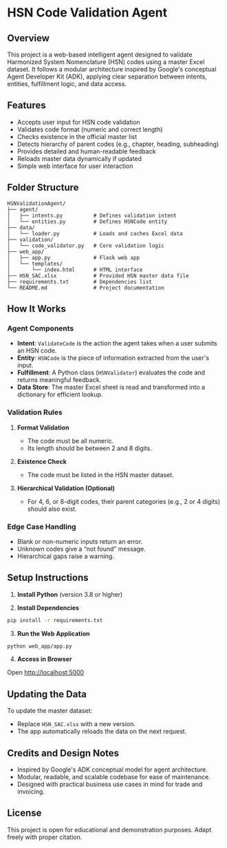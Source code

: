 # HSN Code Validation Agent

## Overview

This project is a web-based intelligent agent designed to validate Harmonized System Nomenclature (HSN) codes using a master Excel dataset. It follows a modular architecture inspired by Google's conceptual Agent Developer Kit (ADK), applying clear separation between intents, entities, fulfillment logic, and data access.

## Features

- Accepts user input for HSN code validation
- Validates code format (numeric and correct length)
- Checks existence in the official master list
- Detects hierarchy of parent codes (e.g., chapter, heading, subheading)
- Provides detailed and human-readable feedback
- Reloads master data dynamically if updated
- Simple web interface for user interaction

## Folder Structure

```
HSNValidationAgent/
├── agent/
│   ├── intents.py          # Defines validation intent
│   └── entities.py         # Defines HSNCode entity
├── data/
│   └── loader.py           # Loads and caches Excel data
├── validation/
│   └── code_validator.py   # Core validation logic
├── web_app/
│   ├── app.py              # Flask web app
│   └── templates/
│       └── index.html      # HTML interface
├── HSN_SAC.xlsx            # Provided HSN master data file
├── requirements.txt        # Dependencies list
└── README.md               # Project documentation
```

## How It Works

### Agent Components

- **Intent**: `ValidateCode` is the action the agent takes when a user submits an HSN code.
- **Entity**: `HSNCode` is the piece of information extracted from the user's input.
- **Fulfillment**: A Python class (`HSNValidator`) evaluates the code and returns meaningful feedback.
- **Data Store**: The master Excel sheet is read and transformed into a dictionary for efficient lookup.

### Validation Rules

1. **Format Validation**
   - The code must be all numeric.
   - Its length should be between 2 and 8 digits.

2. **Existence Check**
   - The code must be listed in the HSN master dataset.

3. **Hierarchical Validation (Optional)**
   - For 4, 6, or 8-digit codes, their parent categories (e.g., 2 or 4 digits) should also exist.

### Edge Case Handling

- Blank or non-numeric inputs return an error.
- Unknown codes give a “not found” message.
- Hierarchical gaps raise a warning.

## Setup Instructions

1. **Install Python** (version 3.8 or higher)

2. **Install Dependencies**

```bash
pip install -r requirements.txt
```

3. **Run the Web Application**

```bash
python web_app/app.py
```

4. **Access in Browser**

Open [http://localhost:5000](http://localhost:5000)

## Updating the Data

To update the master dataset:

- Replace `HSN_SAC.xlsx` with a new version.
- The app automatically reloads the data on the next request.

## Credits and Design Notes

- Inspired by Google's ADK conceptual model for agent architecture.
- Modular, readable, and scalable codebase for ease of maintenance.
- Designed with practical business use cases in mind for trade and invoicing.

## License

This project is open for educational and demonstration purposes. Adapt freely with proper citation.